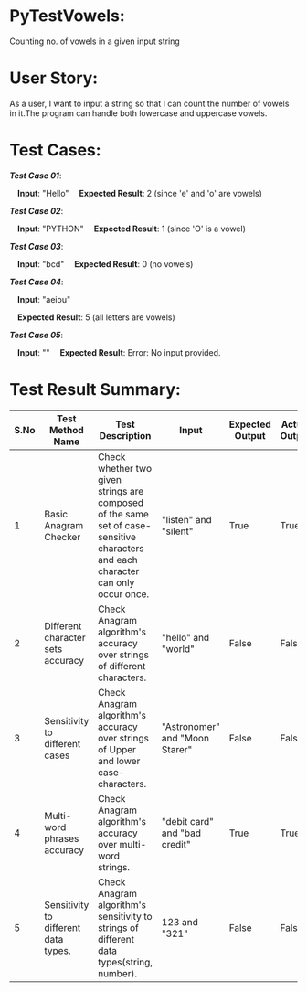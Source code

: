 # PyTestVowels:
Counting no. of vowels in a given input string

# User Story:
As a user, I want to input a string so that I can count the number of vowels in it.The program can handle both lowercase and uppercase vowels.

# Test Cases:
***Test Case 01***:

&emsp;**Input**: "Hello"
&emsp;**Expected Result**: 2 (since 'e' and 'o' are vowels)

***Test Case 02***:
 
&emsp;**Input**:  "PYTHON" 
&emsp;**Expected Result**: 1 (since 'O' is a vowel)

***Test Case 03***:
 
&emsp;**Input**: "bcd"
&emsp;**Expected Result**:  0 (no vowels)

***Test Case 04***:

&emsp;**Input**: "aeiou" 

&emsp;**Expected Result**: 5  (all letters are vowels)

***Test Case 05***:

&emsp;**Input**: ""
&emsp;**Expected Result**: Error: No input provided.

# Test Result Summary:
| S.No 	| Test Method Name                     	| Test Description                                                                                                                     	| Input                          	| Expected Output 	| Actual Output 	|
|------	|--------------------------------------	|--------------------------------------------------------------------------------------------------------------------------------------	|--------------------------------	|-----------------	|---------------	|
|   1  	| Basic Anagram Checker                	| Check whether two given strings are composed of the same set of case-sensitive characters and each character can only occur once. 	| "listen" and "silent"          	| True            	| True          	|
|   2  	| Different character sets accuracy    	| Check Anagram algorithm's accuracy over strings of different characters.                                                             	| "hello" and "world"            	| False           	| False         	|
|   3  	| Sensitivity to different cases       	| Check Anagram algorithm's accuracy over strings of Upper and lower case-characters.                                                  	| "Astronomer" and "Moon Starer" 	| False           	| False         	|
|   4  	| Multi-word phrases accuracy          	| Check Anagram algorithm's accuracy over multi-word strings.                                                                          	| "debit card" and "bad credit"  	| True            	| True          	|
|   5  	| Sensitivity to different data types. 	| Check Anagram algorithm's sensitivity to strings of different data types(string, number).                                            	| 123 and "321"                  	| False           	| False         	|
